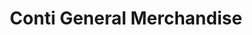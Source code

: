 ---
title: "Conti General Merchandise"
url: /davao-city/conti-general-merchandise/
shop: Dorfladen
---